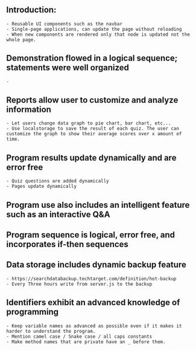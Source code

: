 ## Introduction:
    - Reusable UI components such as the navbar
    - Single-page applications, can update the page without reloading
    - When new components are rendered only that node is updated not the whole page.

## Demonstration flowed in a logical sequence; statements were well organized
    - 
## Reports allow user to customize and analyze information
    - Let users change data graph to pie chart, bar chart, etc...
    - Use localstorage to save the result of each quiz. The user can customize the graph to show their average scores over x amount of time.

## Program results update dynamically and are error free
    - Quiz questions are added dynamically
    - Pages update dynamically

## Program use also includes an intelligent feature such as an interactive Q&A


## Program sequence is logical, error free, and incorporates if-then sequences

## Data storage includes dynamic backup feature
    - https://searchdatabackup.techtarget.com/definition/hot-backup
    - Every Three hours write from server.js to the backup 

## Identifiers exhibit an advanced knowledge of programming
    - Keep variable names as advanced as possible even if it makes it harder to understand the program.
    - Mention camel case / Snake case / all caps constants
    - Make method names that are private have an _ before them.